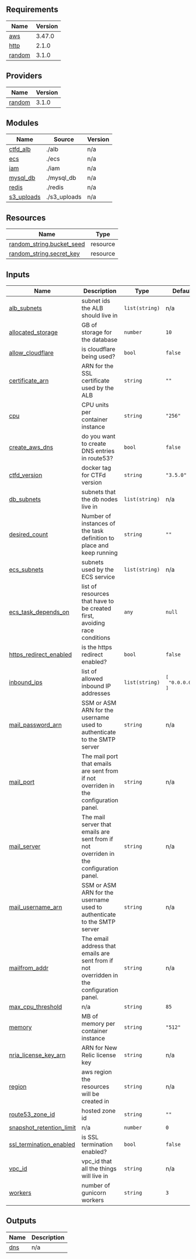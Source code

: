 ## Requirements

| Name | Version |
|------|---------|
| <a name="requirement_aws"></a> [aws](#requirement\_aws) | 3.47.0 |
| <a name="requirement_http"></a> [http](#requirement\_http) | 2.1.0 |
| <a name="requirement_random"></a> [random](#requirement\_random) | 3.1.0 |

## Providers

| Name | Version |
|------|---------|
| <a name="provider_random"></a> [random](#provider\_random) | 3.1.0 |

## Modules

| Name | Source | Version |
|------|--------|---------|
| <a name="module_ctfd_alb"></a> [ctfd\_alb](#module\_ctfd\_alb) | ./alb | n/a |
| <a name="module_ecs"></a> [ecs](#module\_ecs) | ./ecs | n/a |
| <a name="module_iam"></a> [iam](#module\_iam) | ./iam | n/a |
| <a name="module_mysql_db"></a> [mysql\_db](#module\_mysql\_db) | ./mysql_db | n/a |
| <a name="module_redis"></a> [redis](#module\_redis) | ./redis | n/a |
| <a name="module_s3_uploads"></a> [s3\_uploads](#module\_s3\_uploads) | ./s3_uploads | n/a |

## Resources

| Name | Type |
|------|------|
| [random_string.bucket_seed](https://registry.terraform.io/providers/hashicorp/random/3.1.0/docs/resources/string) | resource |
| [random_string.secret_key](https://registry.terraform.io/providers/hashicorp/random/3.1.0/docs/resources/string) | resource |

## Inputs

| Name | Description | Type | Default | Required |
|------|-------------|------|---------|:--------:|
| <a name="input_alb_subnets"></a> [alb\_subnets](#input\_alb\_subnets) | subnet ids the ALB should live in | `list(string)` | n/a | yes |
| <a name="input_allocated_storage"></a> [allocated\_storage](#input\_allocated\_storage) | GB of storage for the database | `number` | `10` | no |
| <a name="input_allow_cloudflare"></a> [allow\_cloudflare](#input\_allow\_cloudflare) | is cloudflare being used? | `bool` | `false` | no |
| <a name="input_certificate_arn"></a> [certificate\_arn](#input\_certificate\_arn) | ARN for the SSL certificate used by the ALB | `string` | `""` | no |
| <a name="input_cpu"></a> [cpu](#input\_cpu) | CPU units per container instance | `string` | `"256"` | no |
| <a name="input_create_aws_dns"></a> [create\_aws\_dns](#input\_create\_aws\_dns) | do you want to create DNS entries in route53? | `bool` | `false` | no |
| <a name="input_ctfd_version"></a> [ctfd\_version](#input\_ctfd\_version) | docker tag for CTFd version | `string` | `"3.5.0"` | no |
| <a name="input_db_subnets"></a> [db\_subnets](#input\_db\_subnets) | subnets that the db nodes live in | `list(string)` | n/a | yes |
| <a name="input_desired_count"></a> [desired\_count](#input\_desired\_count) | Number of instances of the task definition to place and keep running | `string` | `""` | no |
| <a name="input_ecs_subnets"></a> [ecs\_subnets](#input\_ecs\_subnets) | subnets used by the ECS service | `list(string)` | n/a | yes |
| <a name="input_ecs_task_depends_on"></a> [ecs\_task\_depends\_on](#input\_ecs\_task\_depends\_on) | list of resources that have to be created first, avoiding race conditions | `any` | `null` | no |
| <a name="input_https_redirect_enabled"></a> [https\_redirect\_enabled](#input\_https\_redirect\_enabled) | is the https redirect enabled? | `bool` | `false` | no |
| <a name="input_inbound_ips"></a> [inbound\_ips](#input\_inbound\_ips) | list of allowed inbound IP addresses | `list(string)` | <pre>[<br>  "0.0.0.0/0"<br>]</pre> | no |
| <a name="input_mail_password_arn"></a> [mail\_password\_arn](#input\_mail\_password\_arn) | SSM or ASM ARN for the username used to authenticate to the SMTP server | `string` | n/a | yes |
| <a name="input_mail_port"></a> [mail\_port](#input\_mail\_port) | The mail port that emails are sent from if not overriden in the configuration panel. | `string` | n/a | yes |
| <a name="input_mail_server"></a> [mail\_server](#input\_mail\_server) | The mail server that emails are sent from if not overriden in the configuration panel. | `string` | n/a | yes |
| <a name="input_mail_username_arn"></a> [mail\_username\_arn](#input\_mail\_username\_arn) | SSM or ASM ARN for the username used to authenticate to the SMTP server | `string` | n/a | yes |
| <a name="input_mailfrom_addr"></a> [mailfrom\_addr](#input\_mailfrom\_addr) | The email address that emails are sent from if not overridden in the configuration panel. | `string` | n/a | yes |
| <a name="input_max_cpu_threshold"></a> [max\_cpu\_threshold](#input\_max\_cpu\_threshold) | n/a | `string` | `85` | no |
| <a name="input_memory"></a> [memory](#input\_memory) | MB of memory per container instance | `string` | `"512"` | no |
| <a name="input_nria_license_key_arn"></a> [nria\_license\_key\_arn](#input\_nria\_license\_key\_arn) | ARN for New Relic license key | `string` | n/a | yes |
| <a name="input_region"></a> [region](#input\_region) | aws region the resources will be created in | `string` | n/a | yes |
| <a name="input_route53_zone_id"></a> [route53\_zone\_id](#input\_route53\_zone\_id) | hosted zone id | `string` | `""` | no |
| <a name="input_snapshot_retention_limit"></a> [snapshot\_retention\_limit](#input\_snapshot\_retention\_limit) | n/a | `number` | `0` | no |
| <a name="input_ssl_termination_enabled"></a> [ssl\_termination\_enabled](#input\_ssl\_termination\_enabled) | is SSL termination enabled? | `bool` | `false` | no |
| <a name="input_vpc_id"></a> [vpc\_id](#input\_vpc\_id) | vpc\_id that all the things will live in | `string` | n/a | yes |
| <a name="input_workers"></a> [workers](#input\_workers) | number of gunicorn workers | `string` | `3` | no |

## Outputs

| Name | Description |
|------|-------------|
| <a name="output_dns"></a> [dns](#output\_dns) | n/a |
